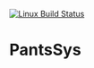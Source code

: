[![Linux Build Status](https://travis-ci.org/TartanLlama/PantsSys.png?branch=master)](https://travis-ci.org/ChaiScript/ChaiScript)

# PantsSys
